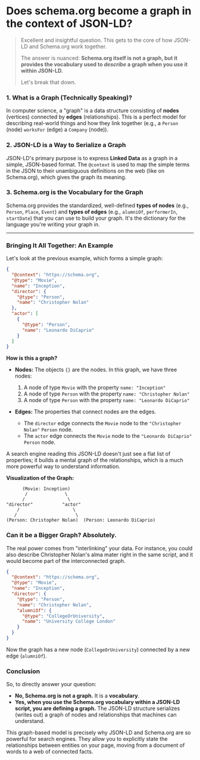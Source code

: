 # Does schema.org become a graph in the context of JSON-LD?

> Excellent and insightful question. This gets to the core of how JSON-LD and Schema.org work together.
>
> The answer is nuanced: **Schema.org itself is not a graph, but it provides the vocabulary used to *describe* a graph when you use it within JSON-LD.**
>
> Let's break that down.

### 1. What is a Graph (Technically Speaking)?

In computer science, a "graph" is a data structure consisting of **nodes** (vertices) connected by **edges** (relationships). This is a perfect model for describing real-world things and how they link together (e.g., a `Person` (node) `worksFor` (edge) a `Company` (node)).

### 2. JSON-LD is a Way to Serialize a Graph

JSON-LD's primary purpose is to express **Linked Data** as a graph in a simple, JSON-based format. The `@context` is used to map the simple terms in the JSON to their unambiguous definitions on the web (like on Schema.org), which gives the graph its meaning.

### 3. Schema.org is the Vocabulary for the Graph

Schema.org provides the standardized, well-defined **types of nodes** (e.g., `Person`, `Place`, `Event`) and **types of edges** (e.g., `alumniOf`, `performerIn`, `startDate`) that you can use to build your graph. It's the dictionary for the language you're writing your graph in.

---

### Bringing It All Together: An Example

Let's look at the previous example, which forms a simple graph:

```json
{
  "@context": "https://schema.org",
  "@type": "Movie",
  "name": "Inception",
  "director": {
    "@type": "Person",
    "name": "Christopher Nolan"
  },
  "actor": [
    {
      "@type": "Person",
      "name": "Leonardo DiCaprio"
    }
  ]
}
```

**How is this a graph?**

*   **Nodes:** The objects `{}` are the nodes. In this graph, we have three nodes:
    1.  A node of type `Movie` with the property `name: "Inception"`
    2.  A node of type `Person` with the property `name: "Christopher Nolan"`
    3.  A node of type `Person` with the property `name: "Leonardo DiCaprio"`

*   **Edges:** The properties that connect nodes are the edges.
    *   The `director` edge connects the `Movie` node to the `"Christopher Nolan"` `Person` node.
    *   The `actor` edge connects the `Movie` node to the `"Leonardo DiCaprio"` `Person` node.

A search engine reading this JSON-LD doesn't just see a flat list of properties; it builds a mental graph of the relationships, which is a much more powerful way to understand information.

**Visualization of the Graph:**
```
      (Movie: Inception)
       /              \
      /                \
"director"           "actor"
    /                    \
   /                      \
(Person: Christopher Nolan)  (Person: Leonardo DiCaprio)
```

### Can it be a Bigger Graph? Absolutely.

The real power comes from "interlinking" your data. For instance, you could also describe Christopher Nolan's alma mater right in the same script, and it would become part of the interconnected graph.

```json
{
  "@context": "https://schema.org",
  "@type": "Movie",
  "name": "Inception",
  "director": {
    "@type": "Person",
    "name": "Christopher Nolan",
    "alumniOf": {
      "@type": "CollegeOrUniversity",
      "name": "University College London"
    }
  }
}
```

Now the graph has a new node (`CollegeOrUniversity`) connected by a new edge (`alumniOf`).

### Conclusion

So, to directly answer your question:

*   **No, Schema.org is not a graph.** It is a **vocabulary**.
*   **Yes, when you use the Schema.org vocabulary within a JSON-LD script, you are defining a graph.** The JSON-LD structure serializes (writes out) a graph of nodes and relationships that machines can understand.

This graph-based model is precisely why JSON-LD and Schema.org are so powerful for search engines. They allow you to explicitly state the relationships between entities on your page, moving from a document of words to a web of connected facts.
